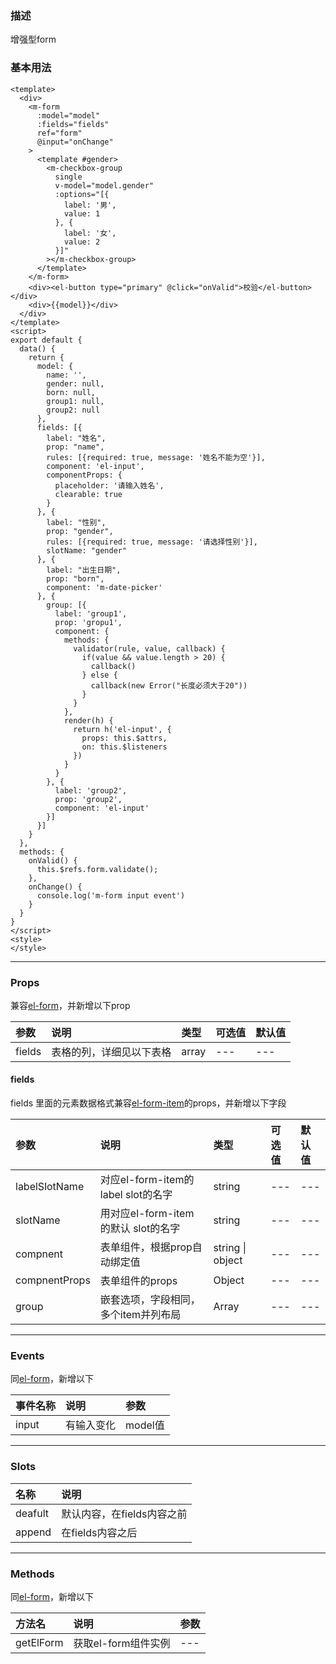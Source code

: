 ### 描述
增强型form

### 基本用法
```vue
<template>
  <div>
    <m-form
      :model="model"
      :fields="fields"
      ref="form"
      @input="onChange"
    >
      <template #gender>
        <m-checkbox-group
          single
          v-model="model.gender"
          :options="[{
            label: '男',
            value: 1
          }, {
            label: '女',
            value: 2
          }]"
        ></m-checkbox-group>
      </template>
    </m-form>
    <div><el-button type="primary" @click="onValid">校验</el-button></div>
    <div>{{model}}</div>
  </div>
</template>
<script>
export default {
  data() {
    return {
      model: {
        name: '',
        gender: null,
        born: null,
        group1: null,
        group2: null
      },
      fields: [{
        label: "姓名",
        prop: "name",
        rules: [{required: true, message: '姓名不能为空'}],
        component: 'el-input',
        componentProps: {
          placeholder: '请输入姓名',
          clearable: true
        }
      }, {
        label: "性别",
        prop: "gender",
        rules: [{required: true, message: '请选择性别'}],
        slotName: "gender"
      }, {
        label: "出生日期",
        prop: "born",
        component: 'm-date-picker'
      }, {
        group: [{
          label: 'group1',
          prop: 'gropu1',
          component: {
            methods: {
              validator(rule, value, callback) {
                if(value && value.length > 20) {
                  callback()
                } else {
                  callback(new Error("长度必须大于20"))
                }
              }
            },
            render(h) {
              return h('el-input', {
                props: this.$attrs,
                on: this.$listeners
              })
            }
          }
        }, {
          label: 'group2',
          prop: 'group2',
          component: 'el-input'
        }]
      }]
    }
  },
  methods: {
    onValid() {
      this.$refs.form.validate();
    }, 
    onChange() {
      console.log('m-form input event')
    }
  }
}
</script>
<style>
</style>
```
---

### Props
兼容[el-form](https://element.eleme.cn/#/zh-CN/component/form)，并新增以下prop

| 参数 | 说明 | 类型 | 可选值 | 默认值 |
| :---- | :---- | :---- | :---- | :---- |
| fields | 表格的列，详细见以下表格 | array | --- | --- |

#### fields
fields 里面的元素数据格式兼容[el-form-item](https://element.eleme.cn/#/zh-CN/component/form)的props，并新增以下字段

| 参数 | 说明 | 类型 | 可选值 | 默认值 |
| :---- | :---- | :---- | :---- | :---- | 
| labelSlotName | 对应el-form-item的label slot的名字 | string | --- | --- |
| slotName | 用对应el-form-item的默认 slot的名字 | string | --- | --- |
| compnent | 表单组件，根据prop自动绑定值 | string \| object | --- | --- |
| compnentProps | 表单组件的props | Object  | --- | --- |
| group | 嵌套选项，字段相同，多个item并列布局 | Array  | --- | --- |

---

### Events
同[el-form](https://element.eleme.cn/#/zh-CN/component/form)，新增以下

| 事件名称 | 说明 | 参数 |
| :---- | :---- | :---- |
| input | 有输入变化 | model值 |

---

### Slots
| 名称 | 说明 |
| :---- | :---- |
| deafult | 默认内容，在fields内容之前 |
| append | 在fields内容之后 |

---

### Methods
同[el-form](https://element.eleme.cn/#/zh-CN/component/form)，新增以下

| 方法名 | 说明 | 参数 |
| :---- | :---- | :---- |
| getElForm | 获取el-form组件实例| --- |

